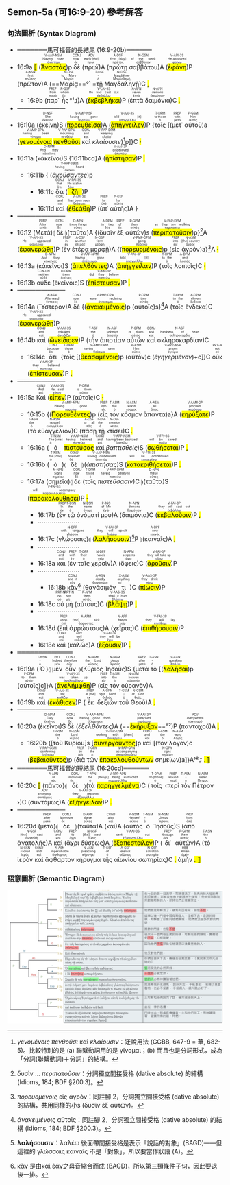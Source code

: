 ## Semon-5a (可16:9-20) 參考解答

### 句法圖析 (Syntax Diagram)

- ═══════馬可福音的長結尾 (16:9-20b)══════
- 16:9a <mark class='punctuation'>⟦</mark> (<RUBY><ruby><ruby><mark class='ptc'>Ἀναστὰς</mark><rt>ἀνίστημι</rt></ruby><rt>Having risen</rt></ruby><rt>V-AAP-NSM</rt></RUBY>)p <RUBY><ruby><ruby>δὲ<rt>δέ</rt></ruby><rt>now</rt></ruby><rt>CONJ</rt></RUBY> (<RUBY><ruby><ruby>πρωῒ<rt>πρωΐ</rt></ruby><rt>early [the]</rt></ruby><rt>ADV</rt></RUBY>)A (<RUBY><ruby><ruby>πρώτῃ<rt>πρῶτος</rt></ruby><rt>first [day]</rt></ruby><rt>A-DSF</rt></RUBY> <RUBY><ruby><ruby>σαββάτου<rt>σάββατον</rt></ruby><rt>of the week</rt></ruby><rt>N-GSN</rt></RUBY>)A (<RUBY><ruby><ruby><mark class='verb'>ἐφάνη</mark><rt>φαίνω</rt></ruby><rt>He appeared</rt></ruby><rt>V-API-3S</rt></RUBY>)P (<RUBY><ruby><ruby>πρῶτον<rt>πρῶτος</rt></ruby><rt>first</rt></ruby><rt>A-ASN</rt></RUBY>)A (==<RUBY><ruby><ruby>Μαρίᾳ<rt>Μαρία</rt></ruby><rt>to Mary</rt></ruby><rt>N-DSF</rt></RUBY>==°¹ =<RUBY><ruby><ruby>τῇ<rt>ὁ</rt></ruby><rt>-</rt></ruby><rt>T-DSF</rt></RUBY> <RUBY><ruby><ruby>Μαγδαληνῇ<rt>Μαγδαληνή</rt></ruby><rt>Magdalene</rt></ruby><rt>N-DSF</rt></RUBY>)C <mark class='punctuation'>,</mark> 
	- 16:9b (<RUBY><ruby><ruby>παρ᾽<rt>παρά</rt></ruby><rt>from</rt></ruby><rt>PREP</rt></RUBY> <RUBY><ruby><ruby>ἧς<rt>ὅς</rt></ruby><rt>whom</rt></ruby><rt>R-GSF</rt></RUBY>°¹⮥)A (<RUBY><ruby><ruby><mark class='verb'>ἐκβεβλήκει</mark><rt>ἐκβάλλω</rt></ruby><rt>He had cast out</rt></ruby><rt>V-LAI-3S</rt></RUBY>)P (<RUBY><ruby><ruby>ἑπτὰ<rt>ἑπτά</rt></ruby><rt>seven</rt></ruby><rt>A-APN</rt></RUBY> <RUBY><ruby><ruby>δαιμόνια<rt>δαιμόνιον</rt></ruby><rt>demons</rt></ruby><rt>N-APN</rt></RUBY>)C <mark class='punctuation'>.</mark> 
- ————————
- 16:10a (<RUBY><ruby><ruby>ἐκείνη<rt>ἐκεῖνος</rt></ruby><rt>She</rt></ruby><rt>D-NSF</rt></RUBY>)S (<RUBY><ruby><ruby><mark class='ptc'>πορευθεῖσα</mark><rt>πορεύω</rt></ruby><rt>having gone</rt></ruby><rt>V-AMP-NSF</rt></RUBY>)A (<RUBY><ruby><ruby><mark class='verb'>ἀπήγγειλεν</mark><rt>ἀπαγγέλλω</rt></ruby><rt>told [it]</rt></ruby><rt>V-AAI-3S</rt></RUBY>)P {<RUBY><ruby><ruby>τοῖς<rt>ὁ</rt></ruby><rt>to those</rt></ruby><rt>T-DPM</rt></RUBY> [(<RUBY><ruby><ruby>μετ᾽<rt>μετά</rt></ruby><rt>with</rt></ruby><rt>PREP</rt></RUBY> <RUBY><ruby><ruby>αὐτοῦ<rt>αὐτός</rt></ruby><rt>Him</rt></ruby><rt>P-GSM</rt></RUBY>)a (<RUBY><ruby><ruby><mark class='ptc'>γενομένοις</mark><rt>γίνομαι</rt></ruby><rt>having been</rt></ruby><rt>V-AMP-DPM</rt></RUBY> <RUBY><ruby><ruby><mark class='ptc'>πενθοῦσι</mark><rt>πενθέω</rt></ruby><rt>mourning</rt></ruby><rt>V-PAP-DPM</rt></RUBY> <RUBY><ruby><ruby>καὶ<rt>καί</rt></ruby><rt>and</rt></ruby><rt>CONJ</rt></RUBY> <RUBY><ruby><ruby><em><em>κλαίουσιν</em></em><rt>κλαίω</rt></ruby><rt>weeping</rt></ruby><rt>V-PAP-DPM</rt></RUBY>)[^1]p]}C <mark class='punctuation'>·</mark> 
- 16:11a (<RUBY><ruby><ruby>κἀκεῖνοι<rt>κἀκεῖνος</rt></ruby><rt>And they</rt></ruby><rt>D-NPM</rt></RUBY>)S {16:11bcd}A (<RUBY><ruby><ruby><mark class='verb'>ἠπίστησαν</mark><rt>ἀπιστέω</rt></ruby><rt>disbelieved</rt></ruby><rt>V-AAI-3P</rt></RUBY>)P <mark class='punctuation'>.</mark>
	- 16:11b { (<RUBY><ruby><ruby><em><em>ἀκούσαντες</em></em><rt>ἀκούω</rt></ruby><rt>having heard</rt></ruby><rt>V-AAP-NPM</rt></RUBY>)p
		- 16:11c <RUBY><ruby><ruby>ὅτι<rt>ὅτι</rt></ruby><rt>that</rt></ruby><rt>CONJ</rt></RUBY> (<RUBY><ruby><ruby><mark class='verb'>ζῇ</mark><rt>ζάω</rt></ruby><rt>He is alive</rt></ruby><rt>V-PAI-3S</rt></RUBY>)P
		- 16:11d <RUBY><ruby><ruby>καὶ<rt>καί</rt></ruby><rt>and</rt></ruby><rt>CONJ</rt></RUBY> (<RUBY><ruby><ruby><mark class='verb'>ἐθεάθη</mark><rt>θεάομαι</rt></ruby><rt>has been seen</rt></ruby><rt>V-API-3S</rt></RUBY>)P (<RUBY><ruby><ruby>ὑπ᾽<rt>ὑπό</rt></ruby><rt>by</rt></ruby><rt>PREP</rt></RUBY> <RUBY><ruby><ruby>αὐτῆς<rt>αὐτός</rt></ruby><rt>her</rt></ruby><rt>P-GSF</rt></RUBY>)A }
- ————————
- 16:12 (<RUBY><ruby><ruby>Μετὰ<rt>μετά</rt></ruby><rt>After</rt></ruby><rt>PREP</rt></RUBY>)⦇ <RUBY><ruby><ruby>δὲ<rt>δέ</rt></ruby><rt>now</rt></ruby><rt>CONJ</rt></RUBY> ⦈(<RUBY><ruby><ruby>ταῦτα<rt>οὗτος</rt></ruby><rt>these things</rt></ruby><rt>D-APN</rt></RUBY>)A {(<RUBY><ruby><ruby>δυσὶν<rt>δύο</rt></ruby><rt>to two</rt></ruby><rt>A-DPM</rt></RUBY> <RUBY><ruby><ruby>ἐξ<rt>ἐκ</rt></ruby><rt>of</rt></ruby><rt>PREP</rt></RUBY> <RUBY><ruby><ruby>αὐτῶν<rt>αὐτός</rt></ruby><rt>them</rt></ruby><rt>P-GPM</rt></RUBY>)s (<RUBY><ruby><ruby><mark class='ptc'>περιπατοῦσιν</mark><rt>περιπατέω</rt></ruby><rt>as they are walking</rt></ruby><rt>V-PAP-DPM</rt></RUBY>)p}[^2]A (<RUBY><ruby><ruby><mark class='verb'>ἐφανερώθη</mark><rt>φανερόω</rt></ruby><rt>He appeared</rt></ruby><rt>V-API-3S</rt></RUBY>)P (<RUBY><ruby><ruby>ἐν<rt>ἐν</rt></ruby><rt>in</rt></ruby><rt>PREP</rt></RUBY> <RUBY><ruby><ruby>ἑτέρᾳ<rt>ἕτερος</rt></ruby><rt>another</rt></ruby><rt>A-DSF</rt></RUBY> <RUBY><ruby><ruby>μορφῇ<rt>μορφή</rt></ruby><rt>form</rt></ruby><rt>N-DSF</rt></RUBY>)A {(<RUBY><ruby><ruby><mark class='ptc'>πορευομένοις</mark><rt>πορεύω</rt></ruby><rt>going</rt></ruby><rt>V-PMP-DPM</rt></RUBY>)p (<RUBY><ruby><ruby>εἰς<rt>εἰς</rt></ruby><rt>into</rt></ruby><rt>PREP</rt></RUBY> <RUBY><ruby><ruby>ἀγρόν<rt>ἀγρός</rt></ruby><rt>[the] country</rt></ruby><rt>N-ASM</rt></RUBY>)a}[^3]A <mark class='punctuation'>·</mark> 
- 16:13a (<RUBY><ruby><ruby>κἀκεῖνοι<rt>κἀκεῖνος</rt></ruby><rt>And they</rt></ruby><rt>D-NPM</rt></RUBY>)S (<RUBY><ruby><ruby><mark class='ptc'>ἀπελθόντες</mark><rt>ἀπέρχομαι</rt></ruby><rt>having gone</rt></ruby><rt>V-AAP-NPM</rt></RUBY>)A (<RUBY><ruby><ruby><mark class='verb'>ἀπήγγειλαν</mark><rt>ἀπαγγέλλω</rt></ruby><rt>told [it]</rt></ruby><rt>V-AAI-3P</rt></RUBY>)P (<RUBY><ruby><ruby>τοῖς<rt>ὁ</rt></ruby><rt>to the</rt></ruby><rt>T-DPM</rt></RUBY> <RUBY><ruby><ruby>λοιποῖς<rt>λοιπός</rt></ruby><rt>rest</rt></ruby><rt>A-DPM</rt></RUBY>)C <mark class='punctuation'>·</mark> 
- 16:13b <RUBY><ruby><ruby>οὐδὲ<rt>οὐδέ</rt></ruby><rt>neither</rt></ruby><rt>CONJ-N</rt></RUBY> (<RUBY><ruby><ruby>ἐκείνοις<rt>ἐκεῖνος</rt></ruby><rt>them</rt></ruby><rt>D-DPM</rt></RUBY>)S (<RUBY><ruby><ruby><mark class='verb'>ἐπίστευσαν</mark><rt>πιστεύω</rt></ruby><rt>did they believe</rt></ruby><rt>V-AAI-3P</rt></RUBY>)P <mark class='punctuation'>.</mark>
- ————————
- 16:14a (<RUBY><ruby><ruby>Ὕστερον<rt>ὕστερος</rt></ruby><rt>Afterward</rt></ruby><rt>A-ASN</rt></RUBY>)A <RUBY><ruby><ruby>δὲ<rt>δέ</rt></ruby><rt>now</rt></ruby><rt>CONJ</rt></RUBY> {(<RUBY><ruby><ruby><mark class='ptc'>ἀνακειμένοις</mark><rt>ἀνάκειμαι</rt></ruby><rt>were reclining</rt></ruby><rt>V-PMP-DPM</rt></RUBY>)p (<RUBY><ruby><ruby>αὐτοῖς<rt>αὐτός</rt></ruby><rt>they</rt></ruby><rt>P-DPM</rt></RUBY>)s}[^4]A (<RUBY><ruby><ruby>τοῖς<rt>ὁ</rt></ruby><rt>to the</rt></ruby><rt>T-DPM</rt></RUBY> <RUBY><ruby><ruby>ἕνδεκα<rt>ἕνδεκα</rt></ruby><rt>eleven</rt></ruby><rt>A-DPM</rt></RUBY>)C (<RUBY><ruby><ruby><mark class='verb'>ἐφανερώθη</mark><rt>φανερόω</rt></ruby><rt>He appeared</rt></ruby><rt>V-API-3S</rt></RUBY>)P
- 16:14b <RUBY><ruby><ruby>καὶ<rt>καί</rt></ruby><rt>and</rt></ruby><rt>CONJ</rt></RUBY> (<RUBY><ruby><ruby><mark class='verb'>ὠνείδισεν</mark><rt>ὀνειδίζω</rt></ruby><rt>rebuked</rt></ruby><rt>V-AAI-3S</rt></RUBY>)P (<RUBY><ruby><ruby>τὴν<rt>ὁ</rt></ruby><rt>the</rt></ruby><rt>T-ASF</rt></RUBY> <RUBY><ruby><ruby>ἀπιστίαν<rt>ἀπιστία</rt></ruby><rt>unbelief</rt></ruby><rt>N-ASF</rt></RUBY> <RUBY><ruby><ruby>αὐτῶν<rt>αὐτός</rt></ruby><rt>of them</rt></ruby><rt>P-GPM</rt></RUBY> <RUBY><ruby><ruby>καὶ<rt>καί</rt></ruby><rt>and</rt></ruby><rt>CONJ</rt></RUBY> <RUBY><ruby><ruby>σκληροκαρδίαν<rt>σκληροκαρδία</rt></ruby><rt>hardness of heart</rt></ruby><rt>N-ASF</rt></RUBY>)C
	- 16:14c <RUBY><ruby><ruby>ὅτι<rt>ὅτι</rt></ruby><rt>because</rt></ruby><rt>CONJ</rt></RUBY> {<RUBY><ruby><ruby>τοῖς<rt>ὁ</rt></ruby><rt>those</rt></ruby><rt>T-DPM</rt></RUBY> [(<RUBY><ruby><ruby><mark class='ptc'>θεασαμένοις</mark><rt>θεάομαι</rt></ruby><rt>having seen</rt></ruby><rt>V-AMP-DPM</rt></RUBY>)p (<RUBY><ruby><ruby>αὐτὸν<rt>αὐτός</rt></ruby><rt>Him</rt></ruby><rt>P-ASM</rt></RUBY>)c (<RUBY><ruby><ruby><em><em>ἐγηγερμένον</em></em><rt>ἐγείρω</rt></ruby><rt>arisen</rt></ruby><rt>V-RPP-ASM</rt></RUBY>)+c]}C <RUBY><ruby><ruby>οὐκ<rt>οὐ</rt></ruby><rt>not</rt></ruby><rt>PRT-N</rt></RUBY> (<RUBY><ruby><ruby><mark class='verb'>ἐπίστευσαν</mark><rt>πιστεύω</rt></ruby><rt>they believed</rt></ruby><rt>V-AAI-3P</rt></RUBY>)P <mark class='punctuation'>.</mark> 
- ————————
- 16:15a <RUBY><ruby><ruby>Καὶ<rt>καί</rt></ruby><rt>And</rt></ruby><rt>CONJ</rt></RUBY> (<RUBY><ruby><ruby><mark class='verb'>εἶπεν</mark><rt>εἶπον</rt></ruby><rt>He said</rt></ruby><rt>V-AAI-3S</rt></RUBY>)P (<RUBY><ruby><ruby>αὐτοῖς<rt>αὐτός</rt></ruby><rt>to them</rt></ruby><rt>P-DPM</rt></RUBY>)C <mark class='punctuation'>·</mark> 
	- 16:15b {(<RUBY><ruby><ruby><mark class='ptc'>Πορευθέντες</mark><rt>πορεύω</rt></ruby><rt>Having gone</rt></ruby><rt>V-AMP-NPM</rt></RUBY>)p (<RUBY><ruby><ruby>εἰς<rt>εἰς</rt></ruby><rt>into</rt></ruby><rt>PREP</rt></RUBY> <RUBY><ruby><ruby>τὸν<rt>ὁ</rt></ruby><rt>the</rt></ruby><rt>T-ASM</rt></RUBY> <RUBY><ruby><ruby>κόσμον<rt>κόσμος</rt></ruby><rt>world</rt></ruby><rt>N-ASM</rt></RUBY> <RUBY><ruby><ruby>ἅπαντα<rt>ἅπας</rt></ruby><rt>all</rt></ruby><rt>A-ASM</rt></RUBY>)a}A (<RUBY><ruby><ruby><mark class='verb'>κηρύξατε</mark><rt>κηρύσσω</rt></ruby><rt>proclaim</rt></ruby><rt>V-AAM-2P</rt></RUBY>)P (<RUBY><ruby><ruby>τὸ<rt>ὁ</rt></ruby><rt>the</rt></ruby><rt>T-ASN</rt></RUBY> <RUBY><ruby><ruby>εὐαγγέλιον<rt>εὐαγγέλιον</rt></ruby><rt>gospel</rt></ruby><rt>N-ASN</rt></RUBY>)C (<RUBY><ruby><ruby>πάσῃ<rt>πᾶς</rt></ruby><rt>to all</rt></ruby><rt>A-DSF</rt></RUBY> <RUBY><ruby><ruby>τῇ<rt>ὁ</rt></ruby><rt>the</rt></ruby><rt>T-DSF</rt></RUBY> <RUBY><ruby><ruby>κτίσει<rt>κτίσις</rt></ruby><rt>creation</rt></ruby><rt>N-DSF</rt></RUBY>)C <mark class='punctuation'>.</mark> 
	- 16:16a (<RUBY><ruby><ruby>ὁ<rt>ὁ</rt></ruby><rt>The [one]</rt></ruby><rt>T-NSM</rt></RUBY> <RUBY><ruby><ruby><mark class='ptc'>πιστεύσας</mark><rt>πιστεύω</rt></ruby><rt>having believed</rt></ruby><rt>V-AAP-NSM</rt></RUBY> <RUBY><ruby><ruby>καὶ<rt>καί</rt></ruby><rt>and</rt></ruby><rt>CONJ</rt></RUBY> <RUBY><ruby><ruby><em><em>βαπτισθεὶς</em></em><rt>βαπτίζω</rt></ruby><rt>having been baptized</rt></ruby><rt>V-APP-NSM</rt></RUBY>)S (<RUBY><ruby><ruby><mark class='verb'>σωθήσεται</mark><rt>σῴζω</rt></ruby><rt>will be saved</rt></ruby><rt>V-FPI-3S</rt></RUBY>)P <mark class='punctuation'>,</mark> 
	- 16:16b (<RUBY><ruby><ruby>ὁ<rt>ὁ</rt></ruby><rt>the [one]</rt></ruby><rt>T-NSM</rt></RUBY>)⦇ <RUBY><ruby><ruby>δὲ<rt>δέ</rt></ruby><rt>however</rt></ruby><rt>CONJ</rt></RUBY> ⦈(<RUBY><ruby><ruby><em><em>ἀπιστήσας</em></em><rt>ἀπιστέω</rt></ruby><rt>having disbelieved</rt></ruby><rt>V-AAP-NSM</rt></RUBY>)S (<RUBY><ruby><ruby><mark class='verb'>κατακριθήσεται</mark><rt>κατακρίνω</rt></ruby><rt>will be condemned</rt></ruby><rt>V-FPI-3S</rt></RUBY>)P <mark class='punctuation'>.</mark> 
	- 16:17a (<RUBY><ruby><ruby>σημεῖα<rt>σημεῖον</rt></ruby><rt>Signs</rt></ruby><rt>N-NPN</rt></RUBY>)⦇ <RUBY><ruby><ruby>δὲ<rt>δέ</rt></ruby><rt>now</rt></ruby><rt>CONJ</rt></RUBY> (<RUBY><ruby><ruby>τοῖς<rt>ὁ</rt></ruby><rt>those</rt></ruby><rt>T-DPM</rt></RUBY> <RUBY><ruby><ruby><em><em>πιστεύσασιν</em></em><rt>πιστεύω</rt></ruby><rt>having believed</rt></ruby><rt>V-AAP-DPM</rt></RUBY>)C ⦈(<RUBY><ruby><ruby>ταῦτα<rt>οὗτος</rt></ruby><rt>these</rt></ruby><rt>D-NPN</rt></RUBY>)S (<RUBY><ruby><ruby><mark class='verb'>παρακολουθήσει</mark><rt>παρακολουθέω</rt></ruby><rt>will accompany</rt></ruby><rt>V-FAI-3S</rt></RUBY>)P <mark class='punctuation'>·</mark> 
		- 16:17b (<RUBY><ruby><ruby>ἐν<rt>ἐν</rt></ruby><rt>In</rt></ruby><rt>PREP</rt></RUBY> <RUBY><ruby><ruby>τῷ<rt>ὁ</rt></ruby><rt>the</rt></ruby><rt>T-DSN</rt></RUBY> <RUBY><ruby><ruby>ὀνόματί<rt>ὄνομα</rt></ruby><rt>name</rt></ruby><rt>N-DSN</rt></RUBY> <RUBY><ruby><ruby>μου<rt>ἐγώ</rt></ruby><rt>of Me</rt></ruby><rt>P-1GS</rt></RUBY>)A (<RUBY><ruby><ruby>δαιμόνια<rt>δαιμόνιον</rt></ruby><rt>demons</rt></ruby><rt>N-APN</rt></RUBY>)C (<RUBY><ruby><ruby><mark class='verb'>ἐκβαλοῦσιν</mark><rt>ἐκβάλλω</rt></ruby><rt>they will cast out</rt></ruby><rt>V-FAI-3P</rt></RUBY>)P <mark class='punctuation'>,</mark> 
		- ⋯⋯⋯⋯⋯⋯⋯
		- 16:17c (<RUBY><ruby><ruby>γλώσσαις<rt>γλῶσσα</rt></ruby><rt>with tongues</rt></ruby><rt>N-DPF</rt></RUBY>)⦇ (<RUBY><ruby><ruby><mark class='verb'>λαλήσουσιν</mark><rt>λαλέω</rt></ruby><rt>they will speak</rt></ruby><rt>V-FAI-3P</rt></RUBY>)[^5]P ⦈(<RUBY><ruby><ruby>καιναῖς<rt>καινός</rt></ruby><rt>new</rt></ruby><rt>A-DPF</rt></RUBY>)A <mark class='punctuation'>,</mark> 
		- ⋯⋯⋯⋯⋯⋯⋯
		- 16:18a <RUBY><ruby><ruby>και<rt>καί</rt></ruby><rt>and</rt></ruby><rt>CONJ</rt></RUBY> (<RUBY><ruby><ruby>ἐν<rt>ἐν</rt></ruby><rt>with</rt></ruby><rt>PREP</rt></RUBY> <RUBY><ruby><ruby>ταῖς<rt>ὁ</rt></ruby><rt>their</rt></ruby><rt>T-DPF</rt></RUBY> <RUBY><ruby><ruby>χερσὶν<rt>χείρ</rt></ruby><rt>hands</rt></ruby><rt>N-DPF</rt></RUBY>)A (<RUBY><ruby><ruby>ὄφεις<rt>ὄφις</rt></ruby><rt>serpents</rt></ruby><rt>N-APM</rt></RUBY>)C (<RUBY><ruby><ruby><mark class='verb'>ἀροῦσιν</mark><rt>αἴρω</rt></ruby><rt>they will take up</rt></ruby><rt>V-FAI-3P</rt></RUBY>)P 
		- ⋯⋯⋯⋯⋯⋯⋯
			- 16:18b <RUBY><ruby><ruby>κἂν<rt>κἄν</rt></ruby><rt>and if</rt></ruby><rt>CONJ</rt></RUBY>[^6] (<RUBY><ruby><ruby>θανάσιμόν<rt>θανάσιμος</rt></ruby><rt>deadly</rt></ruby><rt>A-ASN</rt></RUBY> <RUBY><ruby><ruby>τι<rt>τις</rt></ruby><rt>anything</rt></ruby><rt>X-ASN</rt></RUBY>)C (<RUBY><ruby><ruby><mark class='verb'>πίωσιν</mark><rt>πίνω</rt></ruby><rt>they drink</rt></ruby><rt>V-AAS-3P</rt></RUBY>)P 
		- 16:18c <RUBY><ruby><ruby>οὐ<rt>οὐ</rt></ruby><rt>no</rt></ruby><rt>PRT-N</rt></RUBY> <RUBY><ruby><ruby>μὴ<rt>μή</rt></ruby><rt>not</rt></ruby><rt>PRT-N</rt></RUBY> (<RUBY><ruby><ruby>αὐτοὺς<rt>αὐτός</rt></ruby><rt>them</rt></ruby><rt>P-APM</rt></RUBY>)C (<RUBY><ruby><ruby><mark class='verb'>βλάψῃ</mark><rt>βλάπτω</rt></ruby><rt>shall it hurt</rt></ruby><rt>V-AAS-3S</rt></RUBY>)P <mark class='punctuation'>,</mark> 
		- ⋯⋯⋯⋯⋯⋯⋯
		- 16:18d (<RUBY><ruby><ruby>ἐπὶ<rt>ἐπί</rt></ruby><rt>upon</rt></ruby><rt>PREP</rt></RUBY> <RUBY><ruby><ruby>ἀρρώστους<rt>ἄρρωστος</rt></ruby><rt>[the] sick</rt></ruby><rt>A-APM</rt></RUBY>)A (<RUBY><ruby><ruby>χεῖρας<rt>χείρ</rt></ruby><rt>hands</rt></ruby><rt>N-APF</rt></RUBY>)C (<RUBY><ruby><ruby><mark class='verb'>ἐπιθήσουσιν</mark><rt>ἐπιτίθημι</rt></ruby><rt>they will lay</rt></ruby><rt>V-FAI-3P</rt></RUBY>)P
		- 16:18e <RUBY><ruby><ruby>καὶ<rt>καί</rt></ruby><rt>and</rt></ruby><rt>CONJ</rt></RUBY> (<RUBY><ruby><ruby>καλῶς<rt>καλῶς</rt></ruby><rt>well</rt></ruby><rt>ADV</rt></RUBY>)A (<RUBY><ruby><ruby><mark class='verb'>ἕξουσιν</mark><rt>ἔχω</rt></ruby><rt>they will be</rt></ruby><rt>V-FAI-3P</rt></RUBY>)P <mark class='punctuation'>.</mark>
- ═════════════
- 16:19a (<RUBY><ruby><ruby>Ὁ<rt>ὁ</rt></ruby><rt>-</rt></ruby><rt>T-NSM</rt></RUBY>)⦇ <RUBY><ruby><ruby>μὲν<rt>μέν</rt></ruby><rt>Indeed</rt></ruby><rt>PRT</rt></RUBY> <RUBY><ruby><ruby>οὖν<rt>οὖν</rt></ruby><rt>therefore</rt></ruby><rt>CONJ</rt></RUBY> ⦈(<RUBY><ruby><ruby>Κύριος<rt>κύριος</rt></ruby><rt>the Lord</rt></ruby><rt>N-NSM</rt></RUBY> <RUBY><ruby><ruby>Ἰησοῦς<rt>Ἰησοῦς</rt></ruby><rt>Jesus</rt></ruby><rt>N-NSM</rt></RUBY>)S {<RUBY><ruby><ruby>μετὰ<rt>μετά</rt></ruby><rt>after</rt></ruby><rt>PREP</rt></RUBY> <RUBY><ruby><ruby>τὸ<rt>ὁ</rt></ruby><rt>-</rt></ruby><rt>T-ASN</rt></RUBY> [(<RUBY><ruby><ruby><mark class='ptc'>λαλῆσαι</mark><rt>λαλέω</rt></ruby><rt>speaking</rt></ruby><rt>V-AAN</rt></RUBY>)p (<RUBY><ruby><ruby>αὐτοῖς<rt>αὐτός</rt></ruby><rt>to them</rt></ruby><rt>P-DPM</rt></RUBY>)c]}A (<RUBY><ruby><ruby><mark class='verb'>ἀνελήμφθη</mark><rt>ἀναλαμβάνω</rt></ruby><rt>was taken up</rt></ruby><rt>V-API-3S</rt></RUBY>)P (<RUBY><ruby><ruby>εἰς<rt>εἰς</rt></ruby><rt>into</rt></ruby><rt>PREP</rt></RUBY> <RUBY><ruby><ruby>τὸν<rt>ὁ</rt></ruby><rt>the</rt></ruby><rt>T-ASM</rt></RUBY> <RUBY><ruby><ruby>οὐρανὸν<rt>οὐρανός</rt></ruby><rt>heaven</rt></ruby><rt>N-ASM</rt></RUBY>)A
- 16:19b <RUBY><ruby><ruby>καὶ<rt>καί</rt></ruby><rt>and</rt></ruby><rt>CONJ</rt></RUBY> (<RUBY><ruby><ruby><mark class='verb'>ἐκάθισεν</mark><rt>καθίζω</rt></ruby><rt>sat</rt></ruby><rt>V-AAI-3S</rt></RUBY>)P (<RUBY><ruby><ruby>ἐκ<rt>ἐκ</rt></ruby><rt>at [the]</rt></ruby><rt>PREP</rt></RUBY> <RUBY><ruby><ruby>δεξιῶν<rt>δεξιός</rt></ruby><rt>right hand</rt></ruby><rt>A-GPN</rt></RUBY> <RUBY><ruby><ruby>τοῦ<rt>ὁ</rt></ruby><rt>-</rt></ruby><rt>T-GSM</rt></RUBY> <RUBY><ruby><ruby>Θεοῦ<rt>θεός</rt></ruby><rt>of God</rt></ruby><rt>N-GSM</rt></RUBY>)A <mark class='punctuation'>.</mark> 
- ————————
- 16:20a (<RUBY><ruby><ruby>ἐκεῖνοι<rt>ἐκεῖνος</rt></ruby><rt>They</rt></ruby><rt>D-NPM</rt></RUBY>)S <RUBY><ruby><ruby>δὲ<rt>δέ</rt></ruby><rt>now</rt></ruby><rt>CONJ</rt></RUBY> (<RUBY><ruby><ruby><em><em>ἐξελθόντες</em></em><rt>ἐξέρχομαι</rt></ruby><rt>having gone forth</rt></ruby><rt>V-AAP-NPM</rt></RUBY>)A (==<RUBY><ruby><ruby><mark class='verb'>ἐκήρυξαν</mark><rt>κηρύσσω</rt></ruby><rt>preached</rt></ruby><rt>V-AAI-3P</rt></RUBY>==°²)P (<RUBY><ruby><ruby>πανταχοῦ<rt>πανταχοῦ</rt></ruby><rt>everywhere</rt></ruby><rt>ADV</rt></RUBY>)A <mark class='punctuation'>,</mark> 
	- 16:20b {[<RUBY><ruby><ruby>τοῦ<rt>ὁ</rt></ruby><rt>the</rt></ruby><rt>T-GSM</rt></RUBY> <RUBY><ruby><ruby>Κυρίου<rt>κύριος</rt></ruby><rt>Lord</rt></ruby><rt>N-GSM</rt></RUBY>]s [<RUBY><ruby><ruby><mark class='ptc'>συνεργοῦντος</mark><rt>συνεργέω</rt></ruby><rt>working with [them]</rt></ruby><rt>V-PAP-GSM</rt></RUBY>]p <RUBY><ruby><ruby>καὶ<rt>καί</rt></ruby><rt>and</rt></ruby><rt>CONJ</rt></RUBY> [(<RUBY><ruby><ruby>τὸν<rt>ὁ</rt></ruby><rt>the</rt></ruby><rt>T-ASM</rt></RUBY> <RUBY><ruby><ruby>λόγον<rt>λόγος</rt></ruby><rt>word</rt></ruby><rt>N-ASM</rt></RUBY>)c (<RUBY><ruby><ruby><mark class='ptc'>βεβαιοῦντος</mark><rt>βεβαιόω</rt></ruby><rt>confirming</rt></ruby><rt>V-PAP-GSM</rt></RUBY>)p (<RUBY><ruby><ruby>διὰ<rt>διά</rt></ruby><rt>by</rt></ruby><rt>PREP</rt></RUBY> <RUBY><ruby><ruby>τῶν<rt>ὁ</rt></ruby><rt>the</rt></ruby><rt>T-GPN</rt></RUBY> <RUBY><ruby><ruby><mark class='ptc'>ἐπακολουθούντων</mark><rt>ἐπακολουθέω</rt></ruby><rt>accompanying</rt></ruby><rt>V-PAP-GPN</rt></RUBY> <RUBY><ruby><ruby>σημείων<rt>σημεῖον</rt></ruby><rt>signs</rt></ruby><rt>N-GPN</rt></RUBY>)a]}A°²⮥ <mark class='punctuation'>. ⟧</mark>
- ═══════馬可福音的短結尾 (16:20cd)══════
- 16:20c <mark class='punctuation'>⟦</mark> (<RUBY><ruby><ruby>πάντα<rt>πᾶς</rt></ruby><rt>all</rt></ruby><rt>A-APN</rt></RUBY>)⦇ <RUBY><ruby><ruby>δὲ<rt>δέ</rt></ruby><rt>moreover</rt></ruby><rt>CONJ</rt></RUBY> ⦈(<RUBY><ruby><ruby>τὰ<rt>ὁ</rt></ruby><rt>the</rt></ruby><rt>T-APN</rt></RUBY> <RUBY><ruby><ruby><mark class='ptc'>παρηγγελμένα</mark><rt>παραγγέλλω</rt></ruby><rt>[things] being instructed</rt></ruby><rt>V-RPP-APN</rt></RUBY>)C (<RUBY><ruby><ruby>τοῖς<rt>ὁ</rt></ruby><rt>to [those]</rt></ruby><rt>T-DPM</rt></RUBY> ‹<RUBY><ruby><ruby>περὶ<rt>περί</rt></ruby><rt>around</rt></ruby><rt>PREP</rt></RUBY> <RUBY><ruby><ruby>τὸν<rt>ὁ</rt></ruby><rt>-</rt></ruby><rt>T-ASM</rt></RUBY> <RUBY><ruby><ruby>Πέτρον<rt>Πέτρος</rt></ruby><rt>Peter</rt></ruby><rt>N-ASM</rt></RUBY> ›)C (<RUBY><ruby><ruby>συντόμως<rt>συντόμως</rt></ruby><rt>promptly</rt></ruby><rt>ADV</rt></RUBY>)A (<RUBY><ruby><ruby><mark class='verb'>ἐξήγγειλαν</mark><rt>ἐξαγγέλλω</rt></ruby><rt>they reported</rt></ruby><rt>V-AAI-3P</rt></RUBY>)P <mark class='punctuation'>.</mark> 
- ————————
- 16:20d (<RUBY><ruby><ruby>μετὰ<rt>μετά</rt></ruby><rt>after</rt></ruby><rt>PREP</rt></RUBY>)⦇ <RUBY><ruby><ruby>δὲ<rt>δέ</rt></ruby><rt>Moreover</rt></ruby><rt>CONJ</rt></RUBY> ⦈(<RUBY><ruby><ruby>ταῦτα<rt>οὗτος</rt></ruby><rt>these</rt></ruby><rt>D-APN</rt></RUBY>)A (<RUBY><ruby><ruby>καὶ<rt>καί</rt></ruby><rt>also</rt></ruby><rt>CONJ</rt></RUBY>)A (<RUBY><ruby><ruby>αὐτὸς<rt>αὐτός</rt></ruby><rt>Himself</rt></ruby><rt>P-NSM</rt></RUBY> <RUBY><ruby><ruby>ὁ<rt>ὁ</rt></ruby><rt>-</rt></ruby><rt>T-NSM</rt></RUBY> <RUBY><ruby><ruby>Ἰησοῦς<rt>Ἰησοῦς</rt></ruby><rt>Jesus</rt></ruby><rt>N-NSM</rt></RUBY>)S (<RUBY><ruby><ruby>ἀπὸ<rt>ἀπό</rt></ruby><rt>from</rt></ruby><rt>PREP</rt></RUBY> <RUBY><ruby><ruby>ἀνατολῆς<rt>ἀνατολή</rt></ruby><rt>[the] east</rt></ruby><rt>N-GSF</rt></RUBY>)A <RUBY><ruby><ruby>καὶ<rt>καί</rt></ruby><rt>and</rt></ruby><rt>CONJ</rt></RUBY> (<RUBY><ruby><ruby>ἄχρι<rt>ἄχρι</rt></ruby><rt>to</rt></ruby><rt>PREP</rt></RUBY> <RUBY><ruby><ruby>δύσεως<rt>δύσις</rt></ruby><rt>[the] west</rt></ruby><rt>N-GSF</rt></RUBY>)A (<RUBY><ruby><ruby><mark class='verb'>ἐξαπέστειλεν</mark><rt>ἐξαποστέλλω</rt></ruby><rt>sent out</rt></ruby><rt>V-AAI-3S</rt></RUBY>)P (<RUBY><ruby><ruby>δι᾽<rt>διά</rt></ruby><rt>through</rt></ruby><rt>PREP</rt></RUBY> <RUBY><ruby><ruby>αὐτῶν<rt>αὐτός</rt></ruby><rt>them</rt></ruby><rt>P-GPM</rt></RUBY>)A (<RUBY><ruby><ruby>τὸ<rt>ὁ</rt></ruby><rt>the</rt></ruby><rt>T-ASN</rt></RUBY> <RUBY><ruby><ruby>ἱερὸν<rt>ἱερός</rt></ruby><rt>sacred</rt></ruby><rt>N-GSN</rt></RUBY> <RUBY><ruby><ruby>καὶ<rt>καί</rt></ruby><rt>and</rt></ruby><rt>CONJ</rt></RUBY> <RUBY><ruby><ruby>ἄφθαρτον<rt>ἄφθαρτος</rt></ruby><rt>imperishable</rt></ruby><rt>A-ASN</rt></RUBY> <RUBY><ruby><ruby>κήρυγμα<rt>κήρυγμα</rt></ruby><rt>preaching</rt></ruby><rt>N-ASN</rt></RUBY> <RUBY><ruby><ruby>τῆς<rt>ὁ</rt></ruby><rt>of</rt></ruby><rt>T-GSF</rt></RUBY> <RUBY><ruby><ruby>αἰωνίου<rt>αἰώνιος</rt></ruby><rt>eternal</rt></ruby><rt>A-GSF</rt></RUBY> <RUBY><ruby><ruby>σωτηρίας<rt>σωτηρία</rt></ruby><rt>salvation</rt></ruby><rt>N-GSF</rt></RUBY>)C <mark class='punctuation'>.</mark> <RUBY><ruby><ruby>ἀμήν<rt>ἀμήν</rt></ruby><rt>Amen</rt></ruby><rt>HEB</rt></RUBY> <mark class='punctuation'>. ⟧</mark>

[^1]: _γενομένοις_ _πενθοῦσι_ καὶ _κλαίουσιν_：迂說用法 (GGBB, 647-9 = 華, 682-5)。比較特別的是 (a) 聯繫動詞用的是 γίνομαι；(b) 而且也是分詞形式，成為「分詞(聯繫動詞)＋分詞」的結構。
[^2]: δυσὶν ... _περιπατοῦσιν_：分詞獨立間接受格 (dative absolute) 的結構 (Idioms, 184; BDF §200.3)。
[^3]: _πορευομένοις_ εἰς ἀγρόν：同註腳 2，分詞獨立間接受格 (dative absolute) 的結構，共用同樣的小s (δυσὶν ἐξ αὐτῶν)。
[^4]: _ἀνακειμένοις_ αὐτοῖς：同註腳 2，分詞獨立間接受格 (dative absolute) 的結構 (Idioms, 184; BDF §200.3)。
[^5]: **λαλήσουσιν**：λαλέω 後面帶間接受格是表示「說話的對象」(BAGD)——但這裡的 γλώσσαις καιναῖς 不是「對象」，所以要當作狀語 (A)。
[^6]: κἂν 是由καὶ ἐάν之母音縮合而成 (BAGD)，所以第三類條件子句，因此要退後一排。


### 語意圖析 (Semantic Diagram)

![../images/Pasted image 20231206094330.png](../images/Pasted%20image%2020231206094330.png)